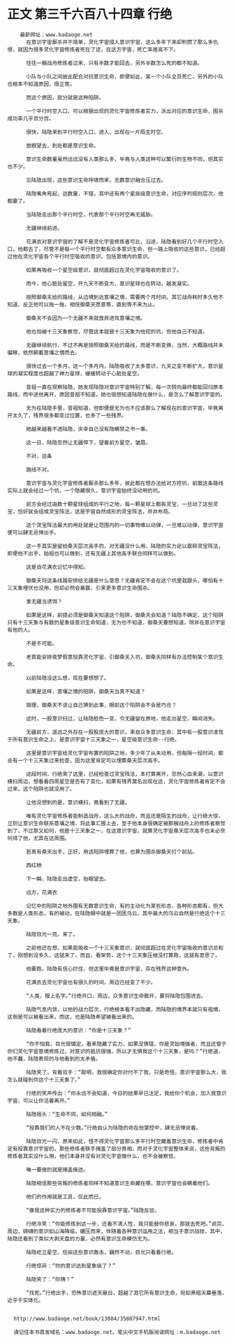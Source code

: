 # 正文 第三千六百八十四章 行绝
        最新网址：www.badaoge.net
          在意识宇宙厮杀并不简单，灵化宇宙侵入意识宇宙，这么多年下来却积攒了那么多仇恨，就因为很多灵化宇宙修炼者死在了这，在这方宇宙，死亡率居高不下。
      
          往往一艘战舟修炼者过来，只有半数才能回去，另外半数怎么死的都不知道。
      
          小队与小队之间彼此配合对抗意识生命，即便如此，某一个小队全员死亡，另外的小队也根本不知道原因，很正常。
      
          而这个原因，部分就是这种陷阱。
      
          一个平行时空入口，可以根据出现的灵化宇宙修炼者实力，派出对应的意识生命，围杀成功率几乎百分百。
      
          很快，陆隐来到平行时空入口，进入，出现在一片陌生时空。
      
          放眼望去，到处都是意识生命。
      
          意识生命数量虽然远远没有人类那么多，毕竟与人类这种可以繁衍的生物不同，但其实也不少。
      
          见陆隐出现，这些意识生命呼啸而来，无数意识融合压过去。
      
          陆隐嘴角弯起，这数量，不错，其中还有两个星辰级意识生命，对应序列规则层次，他都要了。
      
          当陆隐走出那个平行时空，代表那个平行时空再无威胁。
      
          无疆继续前进。
      
          花满衣对意识宇宙的了解不是灵化宇宙修炼者可比，沿途，陆隐看到好几个平行时空入口，他都去了，尽管不是每一个平行时空都有众多意识生命，但一路上吸收的这些意识，已经超过他在灵化宇宙各个平行时空吸收的意识，包括意境内的意识。
      
          如果再吸收一个星空级意识，就彻底超过在灵化宇宙吸收的意识了。
      
          而今，他心脏处星空，开九天不断变大，意识星球也在转动，越发凝实。
      
          按照御桑天给的路线，从边境到达意壤之境，需要两个月时间，其它战舟耗时多久他不知道，反正他可以拖一拖，相信御桑天愿意等，直到等不来为止。
      
          御桑天不会因为一个无疆不来就放弃进攻意壤之境。
      
          他也怕被十三天象察觉，尽管这本就是十三天象为他挖的坑，但他自己不知道。
      
          无疆继续航行，不过不再是按照御桑天给的路线，而是不断变换，当然，大概路线并未偏移，依然朝着意壤之境而去。
      
          很快过去一个多月，这一个多月内，陆隐吸收了太多意识，九天之变不断扩大，意识星球的凝实程度也超越了神力星球，缓缓转动于心脏处星空。
      
          昔祖一直在观察陆隐，她发现陆隐对意识宇宙特别了解，每一次转向最终都能回归原本路线，而中途他离开，原因昔祖不知道，她也很想知道陆隐在做什么，是怎么了解意识宇宙的。
      
          无为在陆隐手里，昔祖知道，但即便是无为也不应该那么了解现在的意识宇宙，毕竟离开太久了，残界很多都变过位置，也多了一些残界。
      
          她越来越看不透陆隐，庆幸自己没有隐瞒禁之书一事。
      
          这一日，陆隐忽然让无疆停下，望着前方星空，皱眉。
      
          不对，这条
      
          路线不对。
      
          意识宇宙与灵化宇宙修炼者厮杀那么多年，彼此都在想办法给对方挖坑，前面这条路线实际上就会经过一个坑，一个隐藏很久，意识宇宙始终没动用的坑。
      
          前方会经过由数十颗星球组成的平行之地，每一颗星球上都有灵宝，一旦动了这些灵宝，恰好就会组成灵宝阵法，这是宇宙自然成形的灵宝阵法，并非布局。
      
          这个灵宝阵法最大的用处就是让范围内的一切事物难以动弹，一旦难以动弹，意识宇宙便可以肆无忌惮出手。
      
          这一手其实是留给桑天层次高手的，对无疆没什么用，陆隐的实力足以震碎灵宝阵法，即便他不出手，始祖也可以做到，还有无疆上其他高手联合同样可以做到。
      
          这是自花满衣记忆中得知。
      
          御桑天将这条线路安排给无疆是什么意思？无疆肯定不会在这个坑里栽跟头，哪怕有十三天象埋伏也没用，但却必然会暴露，引来更多意识生命围杀。
      
          拿无疆当诱饵？
      
          如果是这样，前提必须是御桑天知道这个陷阱，御桑天会知道？陆隐不确定，这个陷阱只有十三天象与有数的星象级意识生命知道，无为也不知道，御桑天要想知道，除非在意识宇宙有他的人。
      
          不是不可能。
      
          老首能安排夜梦假意投靠灵化宇宙，引御桑天入坑，御桑天同样有办法控制某个意识生命。
      
          以前陆隐没这么想，现在要想想了。
      
          如果是这样，意壤之境的陷阱，御桑天当真不知道？
      
          按理，御桑天不该让自己猜到此事，眼前这个陷阱会不会是巧合？
      
          这时，一股意识扫过，让陆隐脸色一变，令无疆留在原地，他走出星空，瞬间消失。
      
          无疆前方，遥远之外存在一股股庞大的意识，来自众多意识生命，其中有一股意识凌驾于所有意识生命之上，是意识宇宙十三天象之一，星空级意识生命--行绝。
      
          这里是意识宇宙给灵化宇宙布置的陷阱之地，多少年了从未动用，但每隔一段时间，都会有一个十三天象过来检查，因为这里肯定可以埋葬桑天层次高手。
      
          这段时间，行绝来了这里，已经检查过灵宝阵法，本打算离开，忽然心血来潮，以意识横扫周边，想看看四周星空是否有了变化，如果有残界莫名出现在这，灵化宇宙修炼者肯定不会过来，这个陷阱也就没用了。
      
          让他没想到的是，意识横扫，竟看到了无疆。
      
          唯有灵化宇宙修炼者能制造战舟，这么大的战舟，而且还是陌生的战舟，让行绝大惊，立刻让意识生命联系意壤之境，将此事汇报上去，至于他本身很确定被那艘战舟上的修炼者察觉到了，不过那又如何，他是十三天象之一，在这意识宇宙，就算灵化宇宙桑天层次高手也未必奈何得了他，尤其在这周围。
      
          若真有桑天出手，正好，用这陷阱埋葬了他，也算为围杀御桑天打个前站。
      
          西红柿
      
          下一瞬，陆隐走出虚空，抬眼望去。
      
          远方，花满衣
      
          记忆中的陷阱之地外围有无数意识生命，有的主动化为某些形态，各种形态都有，但大多数是人类形态，有的被动，在陆隐眼中就是一团团乌云，其中最大的乌云自然是行绝这个十三天象。
      
          陆隐目光一亮，来了。
      
          之前他还在想，如果能吸收一个十三天象意识，就彻底超过在灵化宇宙吸收的意识总和了，刚想到没多久，这就来了，而且，看架势，这个十三天象压根没打算跑，这就有意思了。
      
          他要跑，陆隐有信心拦住，但这里毕竟是意识宇宙，存在残界这种意外。
      
          花满衣去灵化宇宙也有很久的时间，周边已经变了不少。
      
          “人类，报上名字。”行绝开口，周边，众多意识生命散开，要将陆隐包围进去。
      
          陆隐气息内敛，以他的战力层次，行绝根本看不出隐藏，而陆隐的境界本就只有祖境，这倒是可以被看出来，而这，也是陆隐希望被看出来的。
      
          陆隐看着行绝庞大的意识：“你是十三天象？”
      
          “你不怕我，目光很镇定，看来隐藏了实力，如果没猜错，你是灵始境强者，而且还曾于你们灵化宇宙意境修炼过，对意识的抵抗很强，所以才无惧我这个十三天象，是吗？”行绝道，他不蠢，陆隐表现的与他看到的太矛盾。
      
          陆隐笑了，背着双手：“聪明，我很确定你对付不了我，只是奇怪，意识宇宙那么大，我怎么就碰到你这个十三天象了。”
      
          行绝的笑声传出：“你永远不会知道，今日的结果早已注定，我给你个机会，加入我意识宇宙，可以让你活着离开。”
      
          陆隐摇头：“生命不同，如何相融。”
      
          “投靠我们的人不在少数。”行绝自认为陆隐的命在他掌控中，肆无忌惮说着。
      
          陆隐目光一闪，原来如此，怪不得灵化宇宙那么多平行时空藏着意识生命，修炼者中肯定有投靠意识宇宙的，那些修炼者联手掩盖了部分真相，而对于灵化宇宙整体来说，这些背叛的修炼者其实没什么用，他们本身并没有对灵化宇宙做什么，也不会被察觉。
      
          唯一要做的就是掩盖痕迹。
      
          陆隐相信那些背叛的修炼者同样不知道意识生命藏在哪，意识宇宙也会瞒着他们。
      
          他们的作用就是工具，仅此而已。
      
          “像我这种实力的修炼者不可能投靠意识宇宙。”陆隐反驳。
      
          行绝冷笑：“你能修炼到这一步，还看不清人性，我只能替你悲哀，那就去死吧。”说完，周边，磅礴的意识如山海降临，碾压而来，伴随着各种意识运用之法，相当于意识战技，其中，陆隐还看到了类似大剥天盘的力量，必然有意识生命模仿无为。
      
          陆隐屹立星空，任由这些意识轰击，巍然不动，目光只看着行绝。
      
          行绝惊异：“你的意识达到星象级了？”
      
          陆隐笑了：“你猜？”
      
          “找死。”行绝出手，恐怖意识遮天蔽日，超越了其它所有意识生命，宛如黑暗天幕垂落，近乎于实体化。
      
      
      http://www.badaoge.net/book/13084/35807947.html
      
      请记住本书首发域名：www.badaoge.net。笔尖中文手机版阅读网址：m.badaoge.net